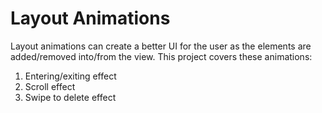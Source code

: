 # Layout Animations

Layout animations can create a better UI for the user as the elements are added/removed into/from the view. This project covers these animations:

1. Entering/exiting effect
2. Scroll effect
3. Swipe to delete effect
